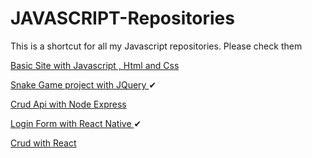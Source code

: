 # JAVASCRIPT-Repositories
 This is a shortcut for all my Javascript repositories. Please check them


<a href="https://github.com/ArthurAlesi/JAVASCRIPT-Site-with-HTML-CSS">Basic Site with Javascript , Html and Css </a> <br>

<a href="https://github.com/ArthurAlesi/JAVASCRIPT-JQUERY-Project">Snake Game project with JQuery </a> ✔ <br>

<a href="https://github.com/ArthurAlesi/NODE-Crud-Api">Crud Api with Node Express </a> <br>

<a href="https://github.com/ArthurAlesi/Form-React-Native">Login Form with React Native </a>✔ <br>

<a href="https://github.com/ArthurAlesi/REACT-NATIVE-APP-AluraCourse">Crud with React </a> <br>
